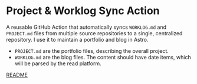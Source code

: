 # Project & Worklog Sync Action

A reusable GitHub Action that automatically syncs `WORKLOG.md` and `PROJECT.md` files from multiple source repositories to a single, centralized repository. 
I use it to maintain a portfolio and blog in Astro. 

- `PROJECT.md` are the portfolio files, describing the overall project. 
- `WORKLOG.md` are the blog files. The content should have date items, which will be parsed by the read platform.


[README](https://github.com/EnzoReyes11/worklog-action/blob/main/README.md)





